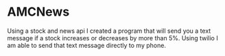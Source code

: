 # AMCNews
Using a stock and news api I created a program that will send you a text message if a stock increases or decreases by more than 5%. Using twilio I am able to send that text message directly to my phone.
